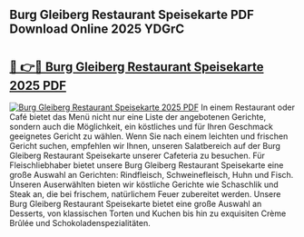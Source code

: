 ## Burg Gleiberg Restaurant Speisekarte PDF Download Online 2025 YDGrC

# <h2><a href="http://gc8gbc.nevu.top/?p=Burg+Gleiberg+Restaurant+Speisekarte">🔗 👉🔴 Burg Gleiberg Restaurant Speisekarte 2025 PDF</a></h2>

[![Burg Gleiberg Restaurant Speisekarte 2025 PDF](https://i.imgur.com/dBaPXMq.png)](http://gc8gbc.nevu.top/?p=Burg+Gleiberg+Restaurant+Speisekarte)
In einem Restaurant oder Café bietet das Menü nicht nur eine Liste der angebotenen Gerichte, sondern auch die Möglichkeit, ein köstliches und für Ihren Geschmack geeignetes Gericht zu wählen. Wenn Sie nach einem leichten und frischen Gericht suchen, empfehlen wir Ihnen, unseren Salatbereich auf der Burg Gleiberg Restaurant Speisekarte unserer Cafeteria zu besuchen. Für Fleischliebhaber bietet unsere Burg Gleiberg Restaurant Speisekarte eine große Auswahl an Gerichten: Rindfleisch, Schweinefleisch, Huhn und Fisch. Unseren Auserwählten bieten wir köstliche Gerichte wie Schaschlik und Steak an, die bei frischem, natürlichem Feuer zubereitet werden. Unsere Burg Gleiberg Restaurant Speisekarte bietet eine große Auswahl an Desserts, von klassischen Torten und Kuchen bis hin zu exquisiten Crème Brûlée und Schokoladenspezialitäten.
